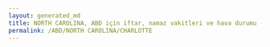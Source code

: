 ```yaml
---
layout: generated_md
title: NORTH CAROLINA, ABD için iftar, namaz vakitleri ve hava durumu - ilçe/eyalet seç
permalink: /ABD/NORTH CAROLINA/CHARLOTTE
---
```


<script type="text/javascript">
  var country = ABD;
  var city = NORTH CAROLINA;
  var state = CHARLOTTE;
  var lat = 72;
  var lon = 21;
</script>
